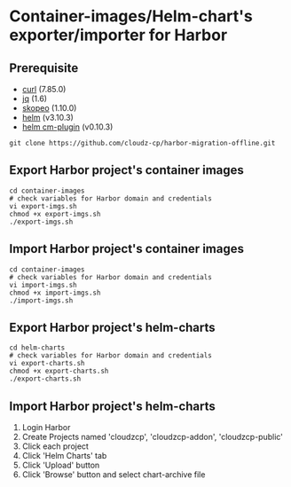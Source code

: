 #  Container-images/Helm-chart's exporter/importer for Harbor

## Prerequisite
* [curl](https://curl.se/download.html) (7.85.0)
* [jq](https://stedolan.github.io/jq/download) (1.6)
* [skopeo](https://github.com/containers/skopeo/releases) (1.10.0)
* [helm](https://github.com/helm/helm/releases) (v3.10.3)
* [helm cm-plugin](https://github.com/chartmuseum/helm-push/releases/tag/v0.10.3) (v0.10.3)


```shell
git clone https://github.com/cloudz-cp/harbor-migration-offline.git
```


## Export Harbor project's container images

```shell
cd container-images
# check variables for Harbor domain and credentials
vi export-imgs.sh
chmod +x export-imgs.sh
./export-imgs.sh
```

## Import Harbor project's container images

```shell
cd container-images
# check variables for Harbor domain and credentials
vi import-imgs.sh
chmod +x import-imgs.sh
./import-imgs.sh
```

## Export Harbor project's helm-charts

```shell
cd helm-charts
# check variables for Harbor domain and credentials
vi export-charts.sh
chmod +x export-charts.sh
./export-charts.sh
```

## Import Harbor project's helm-charts

1. Login Harbor
2. Create Projects named 'cloudzcp', 'cloudzcp-addon', 'cloudzcp-public'
3. Click each project
4. Click 'Helm Charts' tab
5. Click 'Upload' button
6. Click 'Browse' button and select chart-archive file